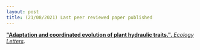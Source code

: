 ```yaml
---
layout: post
title: (21/08/2021) Last peer reviewed paper published
---
```


<a href="https://onlinelibrary.wiley.com/doi/full/10.1111/ele.13584#.XzxwcjOainA.twitter">**"Adaptation and coordinated evolution of plant hydraulic traits.".** *Ecology Letters*</a>.
